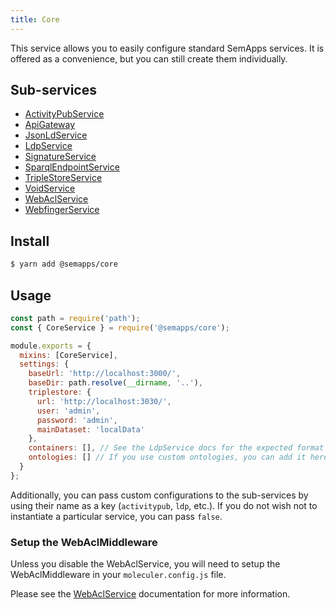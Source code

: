 ```yaml
---
title: Core
---
```


This service allows you to easily configure standard SemApps services. It is offered as a convenience, but you can still create them individually.

## Sub-services

- [ActivityPubService](activitypub)
- [ApiGateway](https://moleculer.services/docs/0.14/moleculer-web.html)
- [JsonLdService](jsonld)
- [LdpService](ldp)
- [SignatureService](signature)
- [SparqlEndpointService](sparql-endpoint)
- [TripleStoreService](triplestore)
- [VoidService](void.md)
- [WebAclService](webacl)
- [WebfingerService](webfinger)

## Install

```bash
$ yarn add @semapps/core
```

## Usage

```js
const path = require('path');
const { CoreService } = require('@semapps/core');

module.exports = {
  mixins: [CoreService],
  settings: {
    baseUrl: 'http://localhost:3000/',
    baseDir: path.resolve(__dirname, '..'),
    triplestore: {
      url: 'http://localhost:3030/',
      user: 'admin',
      password: 'admin',
      mainDataset: 'localData'
    },
    containers: [], // See the LdpService docs for the expected format
    ontologies: [] // If you use custom ontologies, you can add it here
  }
};
```

Additionally, you can pass custom configurations to the sub-services by using their name as a key (`activitypub`, `ldp`, etc.).
If you do not wish not to instantiate a particular service, you can pass `false`.

### Setup the WebAclMiddleware

Unless you disable the WebAclService, you will need to setup the WebAclMiddleware in your `moleculer.config.js` file.

Please see the [WebAclService](./webacl) documentation for more information.
